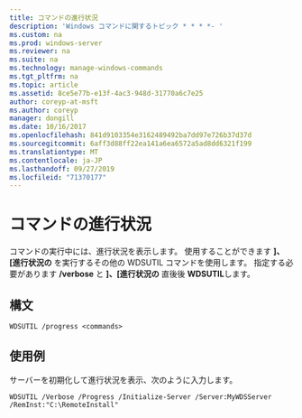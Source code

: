 ```yaml
---
title: コマンドの進行状況
description: 'Windows コマンドに関するトピック * * * *- '
ms.custom: na
ms.prod: windows-server
ms.reviewer: na
ms.suite: na
ms.technology: manage-windows-commands
ms.tgt_pltfrm: na
ms.topic: article
ms.assetid: 8ce5e77b-e13f-4ac3-948d-31770a6c7e25
author: coreyp-at-msft
ms.author: coreyp
manager: dongill
ms.date: 10/16/2017
ms.openlocfilehash: 841d9103354e3162489492ba7dd97e726b37d37d
ms.sourcegitcommit: 6aff3d88ff22ea141a6ea6572a5ad8dd6321f199
ms.translationtype: MT
ms.contentlocale: ja-JP
ms.lasthandoff: 09/27/2019
ms.locfileid: "71370177"
---
```

# <a name="the-progress-command"></a>コマンドの進行状況



コマンドの実行中には、進行状況を表示します。 使用することができます **]、[進行状況の** を実行するその他の WDSUTIL コマンドを使用します。 指定する必要があります **/verbose** と **]、[進行状況の** 直後後 **WDSUTIL**します。

## <a name="syntax"></a>構文

```
WDSUTIL /progress <commands>
```

## <a name="examples"></a>使用例

サーバーを初期化して進行状況を表示、次のように入力します。
```
WDSUTIL /Verbose /Progress /Initialize-Server /Server:MyWDSServer /RemInst:"C:\RemoteInstall"
```